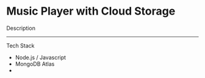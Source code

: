 # Music Player with Cloud Storage

Description

---
Tech Stack
- Node.js / Javascript
- MongoDB Atlas
- 